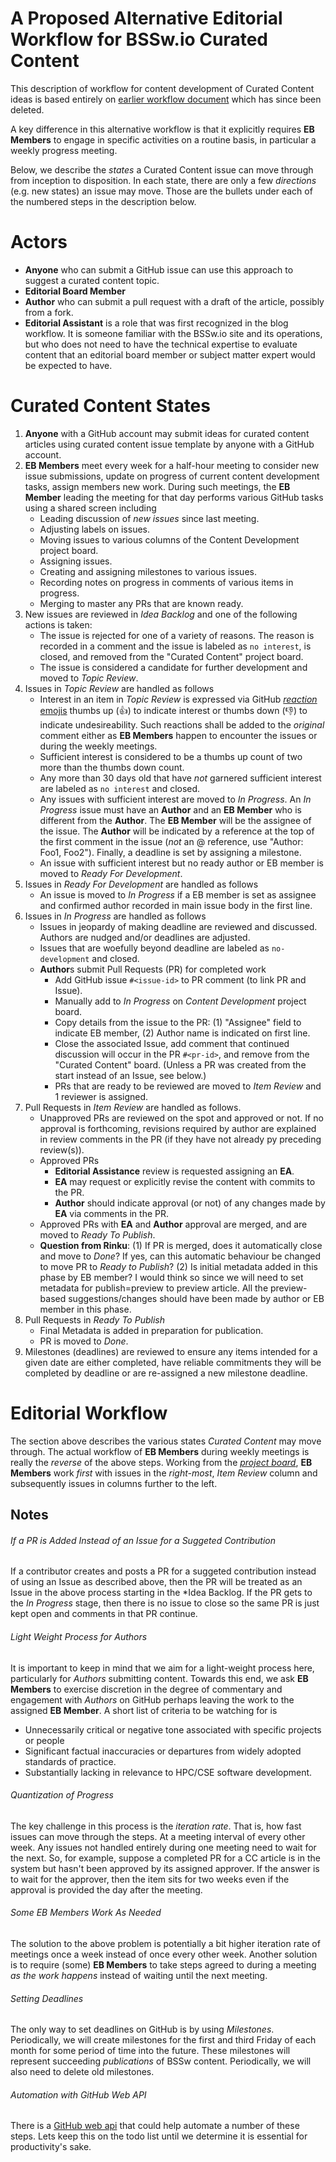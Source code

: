 # A Proposed Alternative Editorial Workflow for BSSw.io Curated Content

This description of workflow for content development of Curated Content ideas
is based entirely on [earlier workflow document](https://github.com/betterscientificsoftware/betterscientificsoftware.github.io/blob/80d90aef9b9df524a3397425a5a09e1d6f880b70/Site/CuratedContentEditorialWorkflow.md)
which has since been deleted.

A key difference in this alternative workflow is that it explicitly requires
**EB Members** to engage in specific activities on a routine basis, in particular
a weekly progress meeting.

Below, we describe the *states* a Curated Content issue can
move through from inception to disposition. In each state, there are only a few
*directions* (e.g. new states) an issue may move. Those are the bullets under
each of the numbered steps in the description below.

# Actors
* **Anyone** who can submit a GitHub issue can use this approach to suggest a curated content topic.
* **Editorial Board Member**
* **Author** who can submit a pull request with a draft of the article, possibly from a fork.
* **Editorial Assistant** is a role that was first recognized in the blog workflow.
  It is someone familiar with the BSSw.io site and its operations, but who does not
  need to have the technical expertise to evaluate content that an editorial board
  member or subject matter expert would be expected to have.

# Curated Content States

1. **Anyone** with a GitHub account may submit ideas for curated content articles
   using curated content issue template by anyone with a GitHub account.
1. **EB Members** meet every week for a half-hour meeting to consider new
   issue submissions, update on progress of current content development tasks, assign
   members new work. During such meetings, the **EB Member** leading the meeting for that
   day performs various GitHub tasks using a shared screen including
   * Leading discussion of *new issues* since last meeting.
   * Adjusting labels on issues.
   * Moving issues to various columns of the Content Development project board.
   * Assigning issues.
   * Creating and assigning milestones to various issues.
   * Recording notes on progress in comments of various items in progress.
   * Merging to master any PRs that are known ready.
1. New issues are reviewed in *Idea Backlog* and one of the following actions is taken:
   * The issue is rejected for one of a variety of reasons. The reason is
     recorded in a comment and the issue is labeled as `no interest`, is closed,
     and removed from the "Curated Content" project board.
   * The issue is considered a candidate for further development and moved to
     *Topic Review*.
1. Issues in *Topic Review* are handled as follows
   * Interest in an item in *Topic Review* is expressed via GitHub
     [*reaction* emojis](https://github.blog/2016-03-10-add-reactions-to-pull-requests-issues-and-comments/)
     thumbs up (:+1:) to indicate interest or thumbs down (:-1:) to indicate undesireability.
     Such reactions shall be added to the *original* comment either as **EB Members** happen
     to encounter the issues or during the weekly meetings.
   * Sufficient interest is considered to be a thumbs up count of two more than the thumbs down
     count.
   * Any more than 30 days old that have *not* garnered sufficient interest are labeled
     as `no interest` and closed.
   * Any issues with sufficient interest are moved to *In Progress*. An *In Progress* issue
     must have an **Author** and an **EB Member** who is different from the **Author**.
     The **EB Member** will be the assignee of the issue. The **Author** will be indicated
     by a reference at the top of the first comment in the issue (*not* an @ reference, 
     use "Author: Foo1, Foo2"). Finally, a deadline is set by assigning a milestone.
   * An issue with sufficient interest but no ready author or EB member is moved to *Ready For 
     Development*.
1. Issues in *Ready For Development* are handled as follows
   * An issue is moved to *In Progress* if a EB member is set as assignee and confirmed author 
     recorded in main issue body in the first line.
1. Issues in *In Progress* are handled as follows
   * Issues in jeopardy of making deadline are reviewed and discussed. Authors are
     nudged and/or deadlines are adjusted.
   * Issues that are woefully beyond deadline are labeled as `no-development` and closed.
   * **Author**s submit Pull Requests (PR) for completed work
     * Add GitHub issue `#<issue-id>` to PR comment (to link PR and Issue).
     * Manually add to *In Progress* on *Content Development* project board.
     * Copy details from the issue to the PR: (1) "Assignee" field to indicate EB member, 
       (2) Author name is indicated on first line. 
     * Close the associated Issue, add comment that continued discussion will occur in the 
       PR `#<pr-id>`, and remove from the "Curated Content" board. (Unless a PR was created
       from the start instead of an Issue, see below.)
     * PRs that are ready to be reviewed are  moved to *Item Review* and 1 reviewer
       is assigned.
1. Pull Requests in *Item Review* are handled as follows.
   * Unapproved PRs are reviewed on the spot and approved or not. If no approval is
     forthcoming, revisions required by author are explained in review comments in the
     PR (if they have not already py preceding review(s)).
   * Approved PRs
     * **Editorial Assistance** review is requested assigning an **EA**.
     * **EA** may request or explicitly revise the content with commits to the PR.
     * **Author** should indicate approval (or not) of any changes made by **EA** via
       comments in the PR.
   * Approved PRs with **EA** and **Author** approval are merged, and are moved to 
     *Ready To Publish*. 
   * **Question from Rinku**: (1) If PR is merged, does it automatically close
      and move to *Done*? If yes, can this automatic behaviour be changed to move PR to *Ready 
      to Publish*? (2) Is initial metadata added in this phase by EB member? I would think so 
      since we will need to set metadata for publish=preview to preview article. All the 
      preview-based suggestions/changes should have been made by author or EB member in this phase.
1. Pull Requests in *Ready To Publish*
   * Final Metadata is added in preparation for publication.
   * PR is moved to *Done*.
1. Milestones (deadlines) are reviewed to ensure any items intended for a given
   date are either completed, have reliable commitments they will be completed
   by deadline or are re-assigned a new milestone deadline.

# Editorial Workflow

The section above describes the various states *Curated Content* may move through.
The actual workflow of **EB Members** during weekly meetings is really the *reverse*
of the above steps. Working from the
[*project board*](https://github.com/betterscientificsoftware/betterscientificsoftware.github.io/projects/3),
**EB Members** work *first* with issues in the *right-most*, *Item Review* column
and subsequently issues in columns further to the left.

## Notes

###### If a PR is Added Instead of an Issue for a Suggeted Contribution
If a contributor creates and posts a PR for a suggeted contribution instead of using an Issue
as described above, then the PR will be treated as an Issue in the above process starting
in the *Idea Backlog.  If the PR gets to the *In Progress* stage, then there is no issue
to close so the same PR is just kept open and comments in that PR continue.

###### Light Weight Process for Authors
It is important to keep in mind that we aim for a light-weight process here, particularly
for *Authors* submitting content. Towards this end, we ask **EB Members** to exercise
discretion in the degree of commentary and engagement with *Authors* on GitHub perhaps
leaving the work to the assigned **EB Member**. A short list of criteria to be watching
for is
* Unnecessarily critical or negative tone associated with specific projects or people
* Significant factual inaccuracies or departures from widely adopted standards of practice.
* Substantially lacking in relevance to HPC/CSE software development.

###### Quantization of Progress
The key challenge in this process is the *iteration rate*. That is, how fast issues can
move through the steps. At a meeting interval of every other week. Any issues not handled
entirely during one meeting need to wait for the next. So, for example, suppose a
completed PR for a CC article is in the system but hasn't been approved by its assigned
approver. If the answer is to wait for the approver, then the item sits for two weeks
even if the approval is provided the day after the meeting.

###### Some EB Members Work As Needed
The solution to the above problem is potentially a bit higher iteration rate of meetings once
a week instead of once every other week. Another solution is to require (some) **EB Members**
to take steps agreed to during a meeting *as the work happens* instead of waiting until the
next meeting.

###### Setting Deadlines
The only way to set deadlines on GitHub is by using *Milestones*. Periodically, we will
create milestones for the first and third Friday of each month for some period of time
into the future. These milestones will represent succeeding *publications* of BSSw content.
Periodically, we will also need to delete old milestones.

###### Automation with GitHub Web API 
There is a [GitHub web api](https://developer.github.com/v3/issues/milestones/#create-a-milestone)
that could help automate a number of these steps. Lets keep this on the todo list until
we determine it is essential for productivity's sake.
